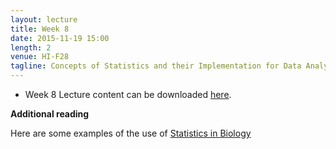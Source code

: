 ```yaml
---
layout: lecture
title: Week 8
date: 2015-11-19 15:00
length: 2
venue: HI-F28
tagline: Concepts of Statistics and their Implementation for Data Analysis
---
```


* Week 8 Lecture content can be downloaded [here](http://opendsi.cc/bioinformatics/assets/Lecture_Wk8.pdf).



**Additional reading**


Here are some examples of the use of [Statistics in Biology](http://www.nature.com/collections/qghhqm/content/statistics-in-biology)
